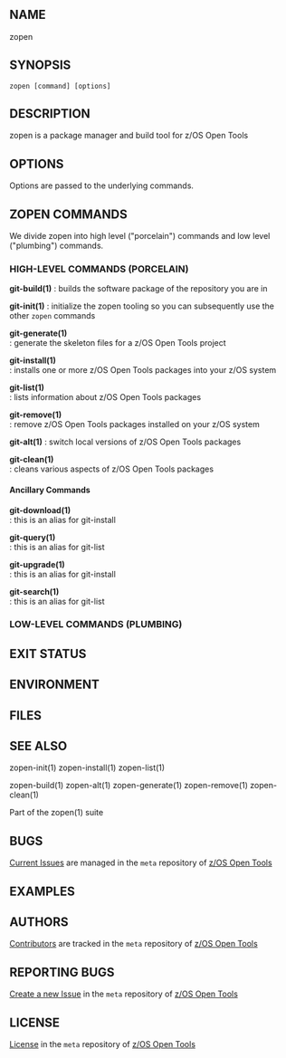 ## NAME
zopen
 
## SYNOPSIS
`zopen [command] [options]` 

## DESCRIPTION
zopen is a package manager and build tool for z/OS Open Tools

## OPTIONS

Options are passed to the underlying commands.

## ZOPEN COMMANDS

We divide zopen into high level ("porcelain") commands and low level ("plumbing") commands.

### HIGH-LEVEL COMMANDS (PORCELAIN)

 **git-build(1)**
 : builds the software package of the repository you are in

 **git-init(1)**
 : initialize the zopen tooling so you can subsequently use the other `zopen` commands

 **git-generate(1)**       
 : generate the skeleton files for a z/OS Open Tools project

 **git-install(1)**        
 : installs one or more z/OS Open Tools packages into your z/OS system

 **git-list(1)**           
 : lists information about z/OS Open Tools packages

 **git-remove(1)**         
 : remove z/OS Open Tools packages installed on your z/OS system

 **git-alt(1)**
 : switch local versions of z/OS Open Tools packages

 **git-clean(1)**          
 : cleans various aspects of z/OS Open Tools packages

#### Ancillary Commands

 **git-download(1)**       
 : this is an alias for git-install 

 **git-query(1)**          
 : this is an alias for git-list

 **git-upgrade(1)**        
 : this is an alias for git-install

 **git-search(1)**         
 : this is an alias for git-list

### LOW-LEVEL COMMANDS (PLUMBING)

## EXIT STATUS

## ENVIRONMENT

## FILES

## SEE ALSO
zopen-init(1) zopen-install(1) zopen-list(1) 

zopen-build(1) zopen-alt(1) zopen-generate(1) zopen-remove(1) zopen-clean(1)

Part of the zopen(1) suite

## BUGS
[Current Issues](https://github.com/ZOSOpenTools/meta/issues) are managed in the `meta` repository of [z/OS Open Tools](https://zosopentools.github.io/meta/#/)

## EXAMPLES

## AUTHORS
[Contributors](https://github.com/ZOSOpenTools/meta/graphs/contributors) are tracked in the `meta` repository of [z/OS Open Tools](https://zosopentools.github.io/meta/#/)

## REPORTING BUGS
[Create a new Issue](https://github.com/ZOSOpenTools/meta/issues/new) in the `meta` repository of [z/OS Open Tools](https://zosopentools.github.io/meta/#/)

## LICENSE
[License](https://github.com/ZOSOpenTools/meta/blob/main/LICENSE) in the `meta` repository of [z/OS Open Tools](https://zosopentools.github.io/meta/#/) 
